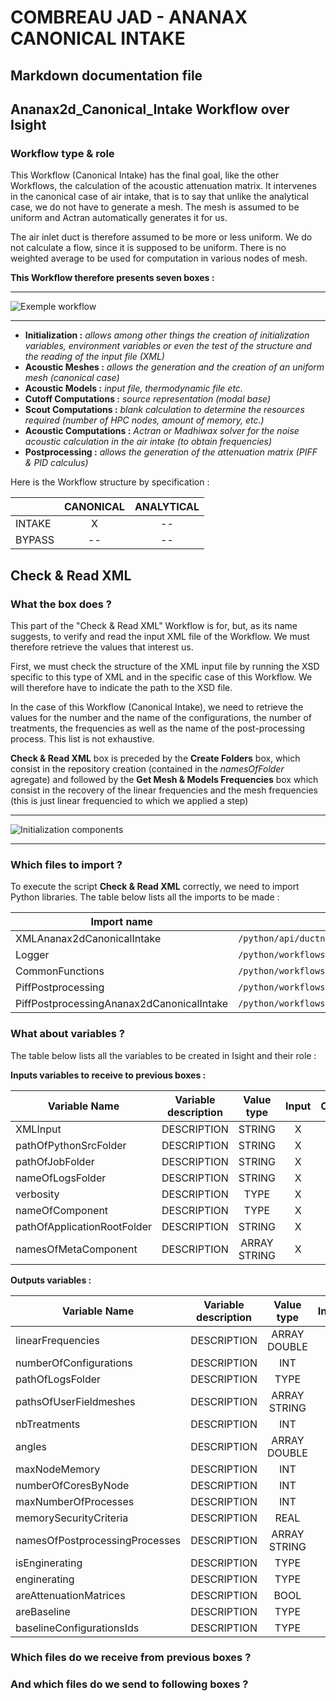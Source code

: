 # COMBREAU JAD - ANANAX CANONICAL INTAKE
## Markdown documentation file

## Ananax2d_Canonical_Intake Workflow over Isight

### Workflow type & role

This Workflow (Canonical Intake) has the final goal, like the other Workflows, the calculation of the acoustic attenuation matrix.
It intervenes in the canonical case of air intake, that is to say that unlike the analytical case, we do not have to generate a mesh. The mesh is assumed to be uniform and Actran automatically generates it for us.

The air inlet duct is therefore assumed to be more or less uniform. We do not calculate a flow, since it is supposed to be uniform. There is no weighted average to be used for computation in various nodes of mesh.

__This Workflow therefore presents seven boxes :__

----------------------------

![Exemple workflow](https://user-images.githubusercontent.com/45098441/72423329-5a64fd00-3784-11ea-81c9-93b43f4a6cd7.jpeg)

----------------------------

- __Initialization :__ *allows among other things the creation of initialization variables, environment variables or even the test of the structure and the reading of the input file (XML)*
- __Acoustic Meshes :__ *allows the generation and the creation of an uniform mesh (canonical case)*
- __Acoustic Models :__ *input file, thermodynamic file etc.*
- __Cutoff Computations :__ *source representation (modal base)*
- __Scout Computations :__ *blank calculation to determine the resources required (number of HPC nodes, amount of memory, etc.)*
- __Acoustic Computations :__ *Actran or Madhiwax solver for the noise acoustic calculation in the air intake (to obtain frequencies)*
- __Postprocessing :__ *allows the generation of the attenuation matrix (PIFF & PID calculus)*

Here is the Workflow structure by specification :

| | CANONICAL | ANALYTICAL |
|-----------|:-----------:|:-----------:|
|INTAKE | X | -- |
|BYPASS | -- | -- |

## Check & Read XML

### What the box does ?

This part of the "Check & Read XML" Workflow is for, but, as its name suggests, to verify and read the input XML file of the Workflow. We must therefore retrieve the values that interest us.

First, we must check the structure of the XML input file by running the XSD specific to this type of XML and in the specific case of this Workflow. We will therefore have to indicate the path to the XSD file.

In the case of this Workflow (Canonical Intake), we need to retrieve the values for the number and the name of the configurations, the number of treatments, the frequencies as well as the name of the post-processing process. This list is not exhaustive.

__Check & Read XML__ box is preceded by the __Create Folders__ box, which consist in the repository creation (contained in the *namesOfFolder* agregate) and followed by the __Get Mesh & Models Frequencies__ box which consist in the recovery of the linear frequencies and the mesh frequencies (this is just linear frequencied to which we applied a step)

----------------------------

![Initialization components](https://user-images.githubusercontent.com/45098441/72422704-36ed8280-3783-11ea-9d05-2fd0d949db32.jpeg)

----------------------------

### Which files to import ?

To execute the script __Check & Read XML__ correctly, we need to import Python libraries.
The table below lists all the imports to be made :

| Import name | Import location |
| ------ | ------ |
| XMLAnanax2dCanonicalIntake | `/python/api/ductnoise/fannoise/ananax/ananax2d_canonical_intake` |
| Logger | `/python/workflows/common` |
| CommonFunctions | `/python/workflows/common` |
| PiffPostprocessing | `/python/workflows/ductnoise/common/postprocessing` |
| PiffPostprocessingAnanax2dCanonicalIntake | `/python/workflows/ductnoise/fannoise/ananax/ananax2d_canonical_intake` |

### What about variables ?

The table below lists all the variables to be created in Isight and their role :

__Inputs variables to receive to previous boxes :__ 

| Variable Name | Variable description | Value type | Input | Output |
| ------ | :------------: | :------: | :------: |  :------: |
| XMLInput | DESCRIPTION | STRING | X |- |
| pathOfPythonSrcFolder | DESCRIPTION | STRING | X |- |
| pathOfJobFolder | DESCRIPTION | STRING | X | - |
| nameOfLogsFolder | DESCRIPTION | STRING | X | - |
| verbosity | DESCRIPTION | TYPE | X | - |
| nameOfComponent | DESCRIPTION | TYPE | X | - |
| pathOfApplicationRootFolder | DESCRIPTION | STRING | X | - |
| namesOfMetaComponent | DESCRIPTION | ARRAY STRING | X | - |

__Outputs variables :__

| Variable Name | Variable description | Value type | Input | Output |
| ------ | :------------: | :------: | :------: |  :------: |
| linearFrequencies | DESCRIPTION | ARRAY DOUBLE | - | X |
| numberOfConfigurations | DESCRIPTION | INT | - | X |
| pathOfLogsFolder | DESCRIPTION | TYPE | - | X |
| pathsOfUserFieldmeshes | DESCRIPTION | ARRAY STRING | - | X |
| nbTreatments | DESCRIPTION | INT | - | X |
| angles | DESCRIPTION | ARRAY DOUBLE | - | X |
| maxNodeMemory | DESCRIPTION | INT | - | X |
| numberOfCoresByNode | DESCRIPTION | INT | - | X |
| maxNumberOfProcesses | DESCRIPTION | INT | - | X |
| memorySecurityCriteria | DESCRIPTION | REAL | - | X |
| namesOfPostprocessingProcesses | DESCRIPTION | ARRAY STRING | - | X |
| isEnginerating | DESCRIPTION | TYPE | - | X |
| enginerating | DESCRIPTION | TYPE | - | X |
| areAttenuationMatrices | DESCRIPTION | BOOL | - | X |
| areBaseline | DESCRIPTION | TYPE | - | X |
| baselineConfigurationsIds | DESCRIPTION | TYPE | - | X |

### Which files do we receive from previous boxes ? 

### And which files do we send to following boxes ?


